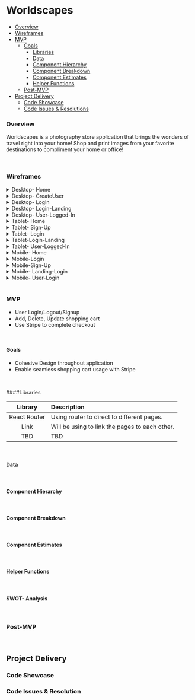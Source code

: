 # Worldscapes

- [Overview](#overview)
- [Wireframes](#wireframes)
- [MVP](#MVP)
  - [Goals](#goals)
    - [Libraries](#libraries)
    - [Data](#data)
    - [Component Hierarchy](#component-hierarchy)
    - [Component Breakdown](#component-breakdown)
    - [Component Estimates](#component-estimates)
    - [Helper Functions](#helper-functions)
  - [Post-MVP](#post-mvp)
- [Project Delivery](#project-delivery)
  - [Code Showcase](#code-showcase)
  - [Code Issues & Resolutions](#code-issues--resolutions)



### Overview

  Worldscapes is a photography store application that brings the wonders of travel right into your home! Shop and print images from your favorite destinations to compliment your home or office! 

<br>

### Wireframes 

<details>
<summary>Desktop- Home</summary>
<img src="https://user-images.githubusercontent.com/61858219/208339764-d2f19803-3b45-4313-a84d-a4e2930786fb.png" >
</details>

<details>
<summary>Desktop- CreateUser</summary>
<img src="https://user-images.githubusercontent.com/61858219/208341927-fb0dae85-b975-4326-8753-ad3edc1ef454.png" >
</details>

<details>
<summary>Desktop- LogIn</summary>
<img src="" >
</details>


<details>
<summary>Desktop- Login-Landing</summary>
<img src=>
</details>

<details>
<summary>Desktop- User-Logged-In</summary>
<img src="" >
</details>


<details>
<summary>Tablet- Home</summary>
<img src="" >
</details>


<details>
<summary>Tablet- Sign-Up</summary>
<img src="" >
</details>

<details>
<summary>Tablet- Login</summary>
<img src="" >
</details>

<details>
<summary>Tablet-Login-Landing</summary>
<img src="" >
</details>

<details>
<summary>Tablet- User-Logged-In</summary>
<img src="" >
</details>


<details>
<summary>Mobile- Home</summary>
<img src="" >
</details>

<details>
<summary>Mobile-Login</summary>
<img src="" >
</details>

<details>
<summary>Mobile-Sign-Up</summary>
<img src="" >
</details>

<details>
<summary>Mobile- Landing-Login</summary>
<img src="" >
</details>

<details>
<summary>Mobile- User-Login</summary>
<img src="" >
</details>

<br>

### MVP
- User Login/Logout/Signup
- Add, Delete, Update shopping cart
- Use Stripe to complete checkout

<br>

#### Goals 

- Cohesive Design throughout application
- Enable seamless shopping cart usage with Stripe 


<br>


####Libraries 

|     Library      | Description                                |
| :--------------: | :----------------------------------------- |
|   React Router   |  Using router to direct to different pages.   |
|     Link         |Will be using to link the pages to each other.   |
|    TBD              |     TBD                          |

<br>

#### Data



<br>

#### Component Hierarchy

<br>

#### Component Breakdown


<br>

#### Component Estimates


<br>

#### Helper Functions

<br>

#### SWOT- Analysis

<br>

### Post-MVP


<br>

## Project Delivery


### Code Showcase


### Code Issues & Resolution




